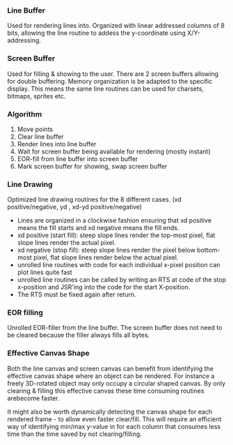 ### Line Buffer

Used for rendering lines into. Organized with linear addressed columns of 8 bits, allowing the line routine to addess the y-coordinate using X/Y-addressing.

### Screen Buffer

Used for filling & showing to the user. There are 2 screen buffers allowing for double buffering. 
Memory organization is  be adapted to the specific display. This means the same line routines can be used for charsets, bitmaps, sprites etc. 

### Algorithm                                                   

1. Move points
2. Clear line buffer 
3. Render lines into line buffer
4. Wait for screen buffer being available for rendering (mostly instant)
5. EOR-fill from line buffer into screen buffer
6. Mark screen buffer for showing, swap screen buffer

### Line Drawing

Optimized line drawing routines for the 8 different cases. (xd positive/negative, yd , xd-yd positive/negative)

- Lines are organized in a clockwise fashion ensuring that xd positive means the fill starts and xd negative means the fill ends.
- xd positive (start fill): steep slope lines render the top-most pixel, flat slope lines render the actual pixel.
- xd negative (stop fill): steep slope lines render the pixel below bottom-most pixel, flat slope lines render below the actual pixel.
- unrolled line routines with code for each individual x-pixel position can plot lines quite fast
- unrolled line routines can be called by writing an RTS at code of the stop x-position and JSR'ing into the code for the start X-position. 
- The RTS must be fixed again after return.

### EOR filling

Unrolled EOR-filler from the line buffer. The screen buffer does not need to be cleared because the filler always fills all bytes.

### Effective Canvas Shape

Both the line canvas and screen canvas can benefit from identifying the effective canvas shape where an object can be rendered.
For instance a freely 3D-rotated object may only occupy a circular shaped canvas.
By only clearing & filling this effective canvas these time consuming routines arebecome faster.

It might also be worth dynamically detecting the canvas shape for each rendered frame - to allow even faster clear/fill. 
This will require an efficient way of identifying min/max y-value in for each column that consumes less time than the time saved by not clearing/filling.  
